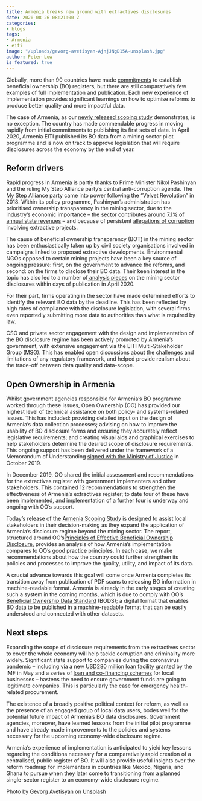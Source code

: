 ```yaml
---
title: Armenia breaks new ground with extractives disclosures
date: 2020-08-26 08:21:00 Z
categories:
- blogs
tags:
- Armenia
- eiti
image: "/uploads/gevorg-avetisyan-AjnjJNgD15A-unsplash.jpg"
author: Peter Low
is_featured: true
---
```


Globally, more than 90 countries have made [commitments](https://www.openownership.org/map/) to establish beneficial ownership (BO) registers, but there are still comparatively few examples of full implementation and publication. Each new experience of implementation provides significant learnings on how to optimise reforms to produce better quality and more impactful data. 

The case of Armenia, as our [newly released scoping study](https://www.openownership.org/uploads/oo-report-armenia-scoping-report-2020-08.pdf) demonstrates, is no exception. The country has made commendable progress in moving rapidly from initial commitments to publishing its first sets of data. In April 2020, Armenia EITI published its BO data from a mining sector pilot programme and is now on track to approve legislation that will require disclosures across the economy by the end of year. 

## Reform drivers

Rapid progress in Armenia is partly thanks to Prime Minister Nikol Pashinyan and the ruling My Step Alliance party’s central anti-corruption agenda. The My Step Alliance party came into power following the “Velvet Revolution” in 2018. Within its policy programme, Pashinyan’s administration has prioritised ownership transparency in the mining sector, due to the industry’s economic importance – the sector contributes around [7.1% of annual state revenues](https://eiti.org/armenia) – and because of persistent [allegations of corruption](https://arminfo.info/full_news.php?id=51522&lang=3) involving extractive projects. 

The cause of beneficial ownership transparency (BOT) in the mining sector has been enthusiastically taken up by civil society organisations involved in campaigns linked to proposed extractive developments. Environmental NGOs opposed to certain mining projects have been a key source of ongoing pressure: first, on the government to advance the reforms, and second: on the firms to disclose their BO data. Their keen interest in the topic has also led to a number of[ analysis pieces](https://hetq.am/hy/article/116955?__cf_chl_jschl_tk__=706d432f99e181086f9b250bd7fe1d777813afe4-1596721198-0-ARSnnRodga2Ts3A44lpEu1S-MRgd9CFvWoGcJ7Yu9HGteE9hnlTU84PTKX0RM9qNTn20T5a0XbzorXVxFlh9OZcm4n9YZw16xKggcR1hKk7nKpcgC7U7ee-stlEfX5eTfYHATwqLR-hFgm3aBja2zl0E6QA4ZrR2aVqpjeSxZxfPy1nmhNIoResSnnwOEb6TEbnBd0zpXeMTNj1KuFrbIxsonJXfyCvz5BCd_ZHNwgWe4fukSd05b2CCQqioH77c8mV4uSVf73G28c5DZo8CwBJrv5KA9XusqLVv371MuZEtEcrDkc7_pRi8BYwNlGvm-6r18RKyekn36n9YXig7Zxwfg-mKEW9VAHAQMePsFTXD) on the mining sector disclosures within days of publication in April 2020. 

For their part, firms operating in the sector have made determined efforts to identify the relevant BO data by the deadline. This has been reflected by high rates of compliance with the disclosure legislation, with several firms even reportedly submitting more data to authorities than what is required by law. 

CSO and private sector engagement with the design and implementation of the BO disclosure regime has been actively promoted by Armenia’s government, with extensive engagement via the EITI Multi-Stakeholder Group (MSG). This has enabled open discussions about the challenges and limitations of any regulatory framework, and helped provide realism about the trade-off between data quality and data-scope. 

## Open Ownership in Armenia 

Whilst government agencies responsible for Armenia’s BO programme worked through these issues, Open Ownership (OO) has provided our highest level of technical assistance on both policy- and systems-related issues. This has included: providing detailed input on the design of Armenia’s data collection processes; advising on how to improve the usability of BO disclosure forms and ensuring they accurately reflect legislative requirements; and creating visual aids and graphical exercises to help stakeholders determine the desired scope of disclosure requirements. This ongoing support has been delivered under the framework of a Memorandum of Understanding [signed with the Ministry of Justice](https://www.openownership.org/news/armenia-signs-mou-with-openownership/) in October 2019.

In December 2019, OO shared the initial assessment and recommendations for the extractives register with government implementers and other stakeholders. This contained 12 recommendations to strengthen the effectiveness of Armenia’s extractives register; to date four of these have been implemented, and implementation of a further four is underway and ongoing with OO’s support. 

Today’s release of the [Armenia Scoping Study](https://www.openownership.org/uploads/oo-report-armenia-scoping-report-2020-08.pdf) is designed to assist local stakeholders in their decision-making as they expand the application of Armenia’s disclosure regime beyond the mining sector. The report, structured around OO’s[Principles of Effective Beneficial Ownership Disclosure](https://www.openownership.org/framework/), provides an analysis of how Armenia’s implementation compares to OO’s good practice principles. In each case, we make recommendations about how the country could further strengthen its policies and processes to improve the quality, utility, and impact of its data. 

A crucial advance towards this goal will come once Armenia completes its transition away from publication of PDF scans to releasing BO information in machine-readable format. Armenia is already in the early stages of creating such a system in the coming months, which is due to comply with OO’s [Beneficial Ownership Data Standard](http://standard.openownership.org/en/0.2.0/) (BODS); a digital format that enables BO data to be published in a machine-readable format that can be easily understood and connected with other datasets.

## Next steps

Expanding the scope of disclosure requirements from the extractives sector to cover the whole economy will help tackle corruption and criminality more widely. Significant state support to companies during the coronavirus pandemic – including via a new [USD280 million loan facility](https://www.imf.org/en/News/Articles/2020/05/18/pr20219-armenia-imf-execboard-concludes-2ndrev-under-sba-augments-access-address-impact-covid19) granted by the IMF in May and a series of [loan and co-financing schemes](https://home.kpmg/xx/en/home/insights/2020/04/armenia-government-and-institution-measures-in-response-to-covid.html) for local businesses – hastens the need to ensure government funds are going to legitimate companies. This is particularly the case for emergency health-related procurement.

The existence of a broadly positive political context for reform, as well as the presence of an engaged group of local data users, bodes well for the potential future impact of Armenia’s BO data disclosures. Government agencies, moreover, have learned lessons from the initial pilot programme and have already made improvements to the policies and systems necessary for the upcoming economy-wide disclosure regime.

Armenia’s experience of implementation is anticipated to yield key lessons regarding the conditions necessary for a comparatively rapid creation of a centralised, public register of BO. It will also provide useful insights over the reform roadmap for implementers in countries like Mexico, Nigeria, and Ghana to pursue when they later come to transitioning from a planned single-sector register to an economy-wide disclosure regime.

<span>Photo by <a href="https://unsplash.com/@gev__avetisyan?utm_source=unsplash&amp;utm_medium=referral&amp;utm_content=creditCopyText">Gevorg Avetisyan</a> on <a href="https://unsplash.com/s/photos/yerevan?utm_source=unsplash&amp;utm_medium=referral&amp;utm_content=creditCopyText">Unsplash</a></span>